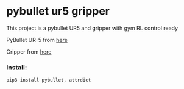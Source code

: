 # pybullet ur5 gripper

This project is a pybullet UR5 and gripper with gym RL control ready

PyBullet UR-5 from [here](https://github.com/josepdaniel/UR5Bullet)

Gripper from [here](https://github.com/matafela/pybullet_grasp_annotator_robotiq_85)


### Install:

`pip3 install pybullet, attrdict`

